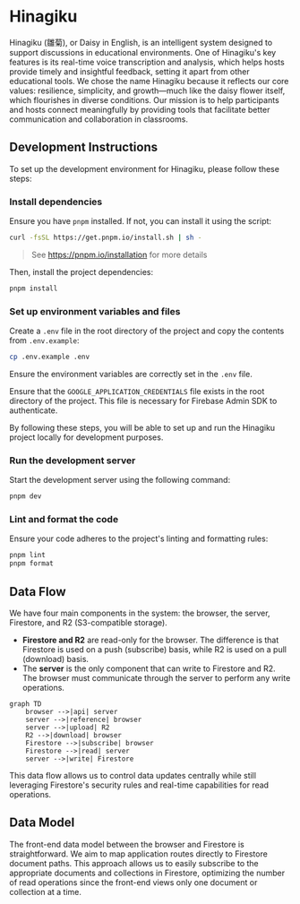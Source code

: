 # Hinagiku

Hinagiku (雛菊), or Daisy in English, is an intelligent system designed to support discussions in educational environments. One of Hinagiku's key features is its real-time voice transcription and analysis, which helps hosts provide timely and insightful feedback, setting it apart from other educational tools. We chose the name Hinagiku because it reflects our core values: resilience, simplicity, and growth—much like the daisy flower itself, which flourishes in diverse conditions. Our mission is to help participants and hosts connect meaningfully by providing tools that facilitate better communication and collaboration in classrooms.

## Development Instructions

To set up the development environment for Hinagiku, please follow these steps:

### Install dependencies

Ensure you have `pnpm` installed. If not, you can install it using the script:

```sh
curl -fsSL https://get.pnpm.io/install.sh | sh -
```

> See <https://pnpm.io/installation> for more details

Then, install the project dependencies:

```sh
pnpm install
```

### Set up environment variables and files

Create a `.env` file in the root directory of the project and copy the contents from `.env.example`:

```sh
cp .env.example .env
```

Ensure the environment variables are correctly set in the `.env` file.

Ensure that the `GOOGLE_APPLICATION_CREDENTIALS` file exists in the root directory of the project. This file is necessary for Firebase Admin SDK to authenticate.

By following these steps, you will be able to set up and run the Hinagiku project locally for development purposes.

### Run the development server

Start the development server using the following command:

```sh
pnpm dev
```

### Lint and format the code

Ensure your code adheres to the project's linting and formatting rules:

```sh
pnpm lint
pnpm format
```

## Data Flow

We have four main components in the system: the browser, the server, Firestore, and R2 (S3-compatible storage).

- **Firestore and R2** are read-only for the browser. The difference is that Firestore is used on a push (subscribe) basis, while R2 is used on a pull (download) basis.
- The **server** is the only component that can write to Firestore and R2. The browser must communicate through the server to perform any write operations.

```mermaid
graph TD
    browser -->|api| server
    server -->|reference| browser
    server -->|upload| R2
    R2 -->|download| browser
    Firestore -->|subscribe| browser
    Firestore -->|read| server
    server -->|write| Firestore
```

This data flow allows us to control data updates centrally while still leveraging Firestore's security rules and real-time capabilities for read operations.

## Data Model

The front-end data model between the browser and Firestore is straightforward. We aim to map application routes directly to Firestore document paths. This approach allows us to easily subscribe to the appropriate documents and collections in Firestore, optimizing the number of read operations since the front-end views only one document or collection at a time.
